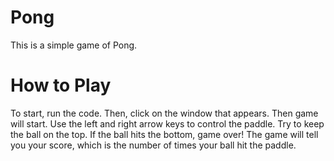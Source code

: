 # Pong
This is a simple game of Pong.

# How to Play
To start, run the code. Then, click on the window that appears. Then game will start. Use the left and right arrow keys to control the paddle. Try to keep the ball on the top. If the ball hits the bottom, game over! The game will tell you your score, which is the number of times your ball hit the paddle.
